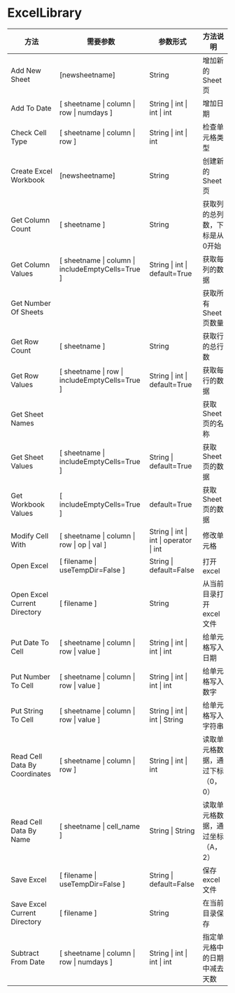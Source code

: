 # ExcelLibrary

|              方法              |                      需要参数                       |                 参数形式                  |           方法说明            |
| ------------------------------ | -------------------------------------------------- | ---------------------------------------- | ---------------------------- |
| Add New Sheet                 | [newsheetname]                                     | String                                   | 增加新的Sheet页               |
| Add To Date                   | [ sheetname \| column \| row \| numdays ]         | String \| int \| int \| int             | 增加日期                      |
| Check Cell Type               | [ sheetname \| column \| row ]                     | String \| int \| int                     | 检查单元格类型                 |
| Create Excel Workbook         | [newsheetname]                                     | String                                   | 创建新的Sheet页               |
| Get Column Count              | [ sheetname ]                                      | String                                   | 获取列的总列数，下标是从0开始    |
| Get Column Values             | [ sheetname \| column \| includeEmptyCells=True ] | String \| int \| default=True           | 获取每列的数据                 |
| Get Number Of Sheets          |                                                    |                                          | 获取所有Sheet页数量            |
| Get Row Count                 | [ sheetname ]                                      | String                                   | 获取行的总行数                 |
| Get Row Values                | [ sheetname \| row \| includeEmptyCells=True ]    | String \| int \| default=True           | 获取每行的数据                 |
| Get Sheet Names               |                                                    |                                          | 获取Sheet页的名称             |
| Get Sheet Values              | [ sheetname \| includeEmptyCells=True ]           | String \| default=True                  | 获取Sheet页的数据             |
| Get Workbook Values           | [ includeEmptyCells=True ]                         | default=True                             | 获取Sheet页的数据             |
| Modify Cell With              | [ sheetname \| column \| row \| op \| val ]       | String \| int \| int \| operator \| int | 修改单元格                    |
| Open Excel                     | [ filename \| useTempDir=False ]                  | String \| default=False                 | 打开excel                    |
| Open Excel Current Directory  | [ filename ]                                       | String                                   | 从当前目录打开excel文件        |
| Put Date To Cell              | [ sheetname \| column \| row \| value ]           | String \| int \| int \| int             | 给单元格写入日期               |
| Put Number To Cell            | [ sheetname \| column \| row \| value ]           | String \| int \| int \| int             | 给单元格写入数字               |
| Put String To Cell            | [ sheetname \| column \| row \| value ]           | String \| int \| int \| String          | 给单元格写入字符串             |
| Read Cell Data By Coordinates | [ sheetname \| column \| row ]                     | String \| int \| int                     | 读取单元格数据，通过下标（0，0） |
| Read Cell Data By Name        | [ sheetname \| cell_name ]                         | String  \| String                        | 读取单元格数据，通过坐标（A，2） |
| Save Excel                     | [ filename \| useTempDir=False ]                  | String  \| default=False                | 保存excel文件                 |
| Save Excel Current Directory  | [ filename ]                                       | String                                   | 在当前目录保存                 |
| Subtract From Date            | [ sheetname \| column \| row \| numdays ]         | String \| int \| int \| int             | 指定单元格中的日期中减去天数     |